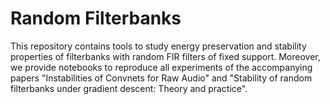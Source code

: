 # Random Filterbanks

This repository contains tools to study energy preservation and stability properties of filterbanks with random FIR filters of fixed support. Moreover, we provide notebooks to reproduce all experiments of the accompanying papers "Instabilities of Convnets for Raw Audio" and "Stability of random filterbanks under gradient descent: Theory and practice".
